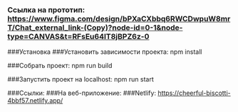 ### Ссылка на прототип: https://www.figma.com/design/bPXaCXbbq6RWCDwpuW8mrT/Chat_external_link-(Copy)?node-id=0-1&node-type=CANVAS&t=RFsEu64IT8jBPZ6z-0

###Установка
###Установить зависимости проекта: npm install

###Собрать проект: npm run build

###Запустить проект на localhost: npm run start

###Ссылки:
###На веб-приложение:
###Netlify: https://cheerful-biscotti-4bbf57.netlify.app/

